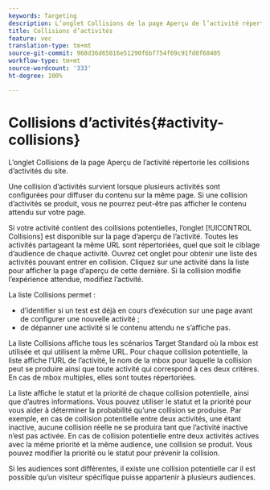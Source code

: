 ```yaml
---
keywords: Targeting
description: L’onglet Collisions de la page Aperçu de l’activité répertorie les collisions d’activités du site.
title: Collisions d’activités
feature: vec
translation-type: tm+mt
source-git-commit: 968d36d65016e51290f6bf754f69c91fd8f68405
workflow-type: tm+mt
source-wordcount: '333'
ht-degree: 100%

---
```



# Collisions d’activités{#activity-collisions}

L’onglet Collisions de la page Aperçu de l’activité répertorie les collisions d’activités du site.

Une collision d’activités survient lorsque plusieurs activités sont configurées pour diffuser du contenu sur la même page. Si une collision d’activités se produit, vous ne pourrez peut-être pas afficher le contenu attendu sur votre page.

Si votre activité contient des collisions potentielles, l’onglet [!UICONTROL Collisions] est disponible sur la page d’aperçu de l’activité. Toutes les activités partageant la même URL sont répertoriées, quel que soit le ciblage d’audience de chaque activité. Ouvrez cet onglet pour obtenir une liste des activités pouvant entrer en collision. Cliquez sur une activité dans la liste pour afficher la page d’aperçu de cette dernière. Si la collision modifie l’expérience attendue, modifiez l’activité.

La liste Collisions permet :

* d’identifier si un test est déjà en cours d’exécution sur une page avant de configurer une nouvelle activité ;
* de dépanner une activité si le contenu attendu ne s’affiche pas.

La liste Collisions affiche tous les scénarios Target Standard où la mbox est utilisée et qui utilisent la même URL. Pour chaque collision potentielle, la liste affiche l’URL de l’activité, le nom de la mbox pour laquelle la collision peut se produire ainsi que toute activité qui correspond à ces deux critères. En cas de mbox multiples, elles sont toutes répertoriées.

La liste affiche le statut et la priorité de chaque collision potentielle, ainsi que d’autres informations. Vous pouvez utiliser le statut et la priorité pour vous aider à déterminer la probabilité qu’une collision se produise. Par exemple, en cas de collision potentielle entre deux activités, une étant inactive, aucune collision réelle ne se produira tant que l’activité inactive n’est pas activée. En cas de collision potentielle entre deux activités actives avec la même priorité et la même audience, une collision se produit. Vous pouvez modifier la priorité ou le statut pour prévenir la collision.

Si les audiences sont différentes, il existe une collision potentielle car il est possible qu’un visiteur spécifique puisse appartenir à plusieurs audiences.
